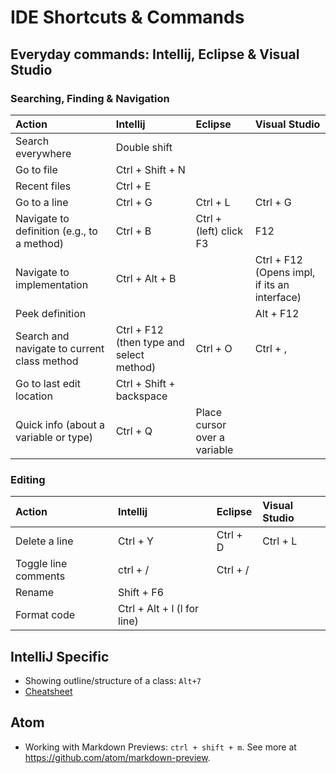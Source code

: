 # IDE Shortcuts & Commands

## Everyday commands: Intellij, Eclipse & Visual Studio

### Searching, Finding & Navigation

| Action | Intellij | Eclipse | Visual Studio |
|:------|:--------|:------|:-------|
|Search everywhere | Double shift |  |  |
|Go to file | Ctrl + Shift + N|  | |
|Recent files |Ctrl + E  |  |  |
|Go to a line | Ctrl + G | Ctrl + L | Ctrl + G |
|Navigate to definition (e.g., to a method)	| Ctrl + B |Ctrl + (left) click <br/> F3| F12 |
|Navigate to implementation | Ctrl + Alt + B |  | Ctrl + F12 (Opens impl, if its an interface) |
|Peek definition |  |  | Alt + F12 |
|Search and navigate to current class method | Ctrl + F12 (then type and select method) | Ctrl + O | Ctrl + ,  |
|Go to last edit location | Ctrl + Shift + backspace |  |  |
|Quick info (about a variable or type) | Ctrl + Q | Place cursor over a variable |  |

### Editing

| Action | Intellij | Eclipse | Visual Studio |
|:------|:--------|:------|:-------|
|Delete a line | Ctrl + Y | Ctrl + D | Ctrl + L | 
|Toggle line comments | ctrl + / | Ctrl + / |  |
|Rename | Shift + F6 |   |  |
|Format code | Ctrl + Alt + l (l for line) | | |


## IntelliJ Specific
* Showing outline/structure of a class: ``Alt+7``
* [Cheatsheet](https://resources.jetbrains.com/storage/products/intellij-idea/docs/IntelliJIDEA_ReferenceCard.pdf)

## Atom

* Working with Markdown Previews: ``ctrl + shift + m``. See more at https://github.com/atom/markdown-preview.
  
